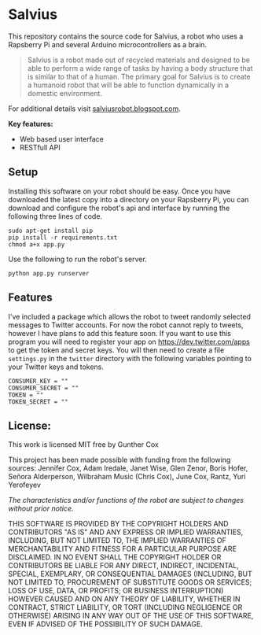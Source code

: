 Salvius
=========

This repository contains the source code for Salvius, a robot who uses a Rapsberry Pi and several Arduino microcontrollers as a brain.

> Salvius is a robot made out of recycled materials
> and designed to be able to perform a wide range of
> tasks by having a body structure that is similar to
> that of a human. The primary goal for Salvius is to 
> create a humanoid robot that will be able to function
> dynamically in a domestic environment.

For additional details visit [salviusrobot.blogspot.com](http://salviusrobot.blogspot.com).

**Key features:** 
  - Web based user interface
  - RESTfull API

## Setup
Installing this software on your robot should be easy. Once you have downloaded the latest copy into a directory on your Rapsberry Pi, you can download and configure the robot's api and interface by running the following three lines of code.
```
sudo apt-get install pip
pip install -r requirements.txt
chmod a+x app.py
```

Use the following to run the robot's server.
```
python app.py runserver
```

## Features
I've included a package which allows the robot to tweet randomly selected messages to Twitter accounts. For now the robot cannot reply to tweets, however I have plans to add this feature soon.
If you want to use this program you will need to register your app on https://dev.twitter.com/apps to get the token and secret keys. You will then need to create a file ```settings.py``` in the ```twitter``` directory with the following variables pointing to your Twitter keys and tokens.

```
CONSUMER_KEY = ""
CONSUMER_SECRET = ""
TOKEN = ""
TOKEN_SECRET = ""
```

## License:
This work is licensed MIT free by Gunther Cox

This project has been made possible with funding from the following sources:
Jennifer Cox, Adam Iredale, Janet Wise, Glen Zenor, Boris Hofer, Señora Alderperson, Wilbraham Music (Chris Cox), June Cox, Rantz, Yuri Yerofeyev

_The characteristics and/or functions of the robot are subject to changes without prior notice._

THIS SOFTWARE IS PROVIDED BY THE COPYRIGHT HOLDERS AND CONTRIBUTORS "AS IS" AND ANY EXPRESS OR IMPLIED WARRANTIES, INCLUDING, BUT NOT LIMITED TO, THE IMPLIED WARRANTIES OF MERCHANTABILITY AND FITNESS FOR A PARTICULAR PURPOSE ARE DISCLAIMED. IN NO EVENT SHALL THE COPYRIGHT HOLDER OR CONTRIBUTORS BE LIABLE FOR ANY DIRECT, INDIRECT, INCIDENTAL, SPECIAL, EXEMPLARY, OR CONSEQUENTIAL DAMAGES (INCLUDING, BUT NOT LIMITED TO, PROCUREMENT OF SUBSTITUTE GOODS OR SERVICES; LOSS OF USE, DATA, OR PROFITS; OR BUSINESS INTERRUPTION) HOWEVER CAUSED AND ON ANY THEORY OF LIABILITY, WHETHER IN CONTRACT, STRICT LIABILITY, OR TORT (INCLUDING NEGLIGENCE OR OTHERWISE) ARISING IN ANY WAY OUT OF THE USE OF THIS SOFTWARE, EVEN IF ADVISED OF THE POSSIBILITY OF SUCH DAMAGE.
